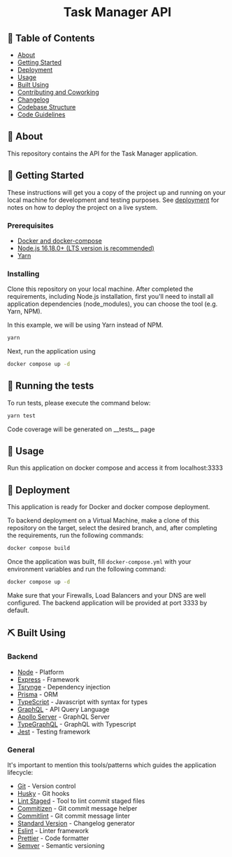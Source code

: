 <h1 align="center">Task Manager API</h1>

## 📝 Table of Contents

- [About](#about)
- [Getting Started](#getting_started)
- [Deployment](#deployment)
- [Usage](#usage)
- [Built Using](#built_using)
- [Contributing and Coworking](./CONTRIBUTING.md)
- [Changelog](./CHANGELOG.md)
- [Codebase Structure](./docs/CODEBASE_STRUCTURE.md)
- [Code Guidelines](./docs/CODE_GUIDELINES.md)

## 📖 About <a name = "about"></a>

This repository contains the API for the Task Manager application.

## 🏁 Getting Started <a name = "getting_started"></a>

These instructions will get you a copy of the project up and running on your local machine for development and testing purposes. See [deployment](#deployment) for notes on how to deploy the project on a live system.

### Prerequisites

- [Docker and docker-compose](https://docs.docker.com/get-docker/)
- [Node.js 16.18.0+ (LTS version is recommended)](https://nodejs.org/en/)
- [Yarn](https://classic.yarnpkg.com/en/docs/install)

### Installing

Clone this repository on your local machine. After completed the requirements, including Node.js installation, first you'll need to install all application dependencies (node_modules), you can choose the tool (e.g. Yarn, NPM).

In this example, we will be using Yarn instead of NPM.

```bash
yarn
```

Next, run the application using

```bash
docker compose up -d
```

## 🔧 Running the tests <a name = "tests"></a>

To run tests, please execute the command below:
```bash
yarn test
```

Code coverage will be generated on \_\_tests\_\_ page

## 📱 Usage <a name="usage"></a>

Run this application on docker compose and access it from localhost:3333

## 🚀 Deployment <a name = "deployment"></a>

This application is ready for Docker and docker compose deployment.

To backend deployment on a Virtual Machine, make a clone of this repository on the target, select the desired branch, and, after completing the requirements, run the following commands:

```bash
docker compose build
```

Once the application was built, fill ```docker-compose.yml``` with your environment variables and run the following command:

```bash
docker compose up -d
```

Make sure that your Firewalls, Load Balancers and your DNS are well configured. The backend application will be provided at port 3333 by default.

## ⛏️ Built Using <a name = "built_using"></a>

### Backend

- [Node](https://nodejs.org/) - Platform
- [Express](https://expressjs.com/) - Framework
- [Tsrynge](https://github.com/microsoft/tsyringe) - Dependency injection
- [Prisma](https://www.prisma.io/) - ORM
- [TypeScript](https://www.typescriptlang.org/) - Javascript with syntax for types
- [GraphQL](https://axios-http.com/) - API Query Language
- [Apollo Server](https://www.apollographql.com/docs/apollo-server/) - GraphQL Server
- [TypeGraphQL](https://typegraphql.com/) - GraphQL with Typescript
- [Jest](https://jestjs.io/) - Testing framework

### General

It's important to mention this tools/patterns which guides the application lifecycle:

- [Git](https://git-scm.com/) - Version control
- [Husky](https://typicode.github.io/husky/#/) - Git hooks
- [Lint Staged](https://github.com/okonet/lint-staged) - Tool to lint commit staged files
- [Commitizen](https://github.com/commitizen/cz-cli) - Git commit message helper
- [Commitlint](https://commitlint.js.org/) - Git commit message linter
- [Standard Version](https://github.com/conventional-changelog/standard-version) - Changelog generator
- [Eslint](https://eslint.org/) - Linter framework
- [Prettier](https://prettier.io/) - Code formatter
- [Semver](https://semver.org/) - Semantic versioning
